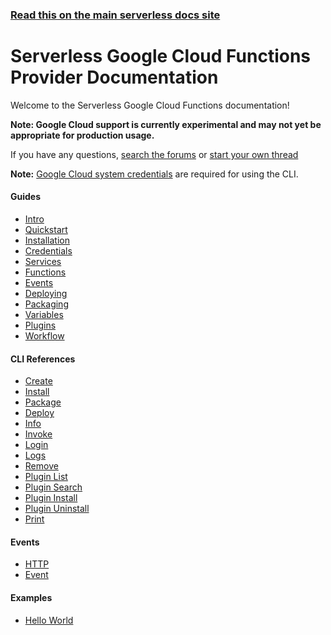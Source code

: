 <!--
title: Serverless - Google Cloud Functions Documentation
menuText: Google
menuOrder: 4
layout: Doc
-->

<!-- DOCS-SITE-LINK:START automatically generated  -->

### [Read this on the main serverless docs site](https://www.serverless.com/framework/docs/)

<!-- DOCS-SITE-LINK:END -->

# Serverless Google Cloud Functions Provider Documentation

Welcome to the Serverless Google Cloud Functions documentation!

**Note: Google Cloud support is currently experimental and may not yet be appropriate for production usage.**

If you have any questions, [search the forums](https://forum.serverless.com?utm_source=framework-docs) or [start your own thread](https://forum.serverless.com?utm_source=framework-docs)

**Note:** [Google Cloud system credentials](./guide/credentials.md) are required for using the CLI.

<div class="docsSections">
  <div class="docsSection">
    <div class="docsSectionSubHeader">
      <h4>Guides</h4>
    </div>
    <div class="docsProviderItems">
      <ul>
        <li><a href="./guide/intro.md">Intro</a></li>
        <li><a href="./guide/quick-start.md">Quickstart</a></li>
        <li><a href="./guide/installation.md">Installation</a></li>
        <li><a href="./guide/credentials.md">Credentials</a></li>
        <li><a href="./guide/services.md">Services</a></li>
        <li><a href="./guide/functions.md">Functions</a></li>
        <li><a href="./guide/events.md">Events</a></li>
        <li><a href="./guide/deploying.md">Deploying</a></li>
        <li><a href="./guide/packaging.md">Packaging</a></li>
        <li><a href="./guide/variables.md">Variables</a></li>
        <li><a href="./guide/plugins.md">Plugins</a></li>
        <li><a href="./guide/workflow.md">Workflow</a></li>
      </ul>
    </div>
  </div>

  <div class="docsSection">
    <div class="docsSectionSubHeader">
      <h4>CLI References</h4>
    </div>
    <div class="docsProviderItems">
      <ul>
        <li><a href="./cli-reference/create.md">Create</a></li>
        <li><a href="./cli-reference/install.md">Install</a></li>
        <li><a href="./cli-reference/package.md">Package</a></li>
        <li><a href="./cli-reference/deploy.md">Deploy</a></li>
        <li><a href="./cli-reference/info.md">Info</a></li>
        <li><a href="./cli-reference/invoke.md">Invoke</a></li>
        <li><a href="./cli-reference/login.md">Login</a></li>
        <li><a href="./cli-reference/logs.md">Logs</a></li>
        <li><a href="./cli-reference/remove.md">Remove</a></li>
        <li><a href="./cli-reference/plugin-list.md">Plugin List</a></li>
        <li><a href="./cli-reference/plugin-search.md">Plugin Search</a></li>
        <li><a href="./cli-reference/plugin-install.md">Plugin Install</a></li>
        <li><a href="./cli-reference/plugin-uninstall.md">Plugin Uninstall</a></li>
        <li><a href="./cli-reference/print.md">Print</a></li>
      </ul>
    </div>
  </div>

  <div class="docsSection">
    <div class="docsSectionSubHeader">
      <h4>Events</h4>
    </div>
    <div class="docsProviderItems">
      <ul>
        <li><a href="./events/http.md">HTTP</a></li>
        <li><a href="./events/event.md">Event</a></li>
      </ul>
    </div>
  </div>

  <div class="docsSection">
    <div class="docsSectionSubHeader">
      <h4>Examples</h4>
    </div>
    <div>
      <div class="docsProviderItems">
        <ul>
          <li><a href="./examples/hello-world">Hello World</a></li>
        </ul>
      </div>
    </div>
  </div>
</div>
